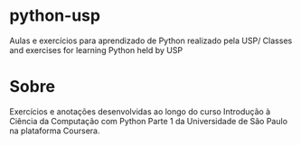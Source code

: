 # python-usp
Aulas e exercícios para aprendizado de Python realizado pela USP/ Classes and exercises for learning Python held by USP

# Sobre
Exercícios e anotações desenvolvidas ao longo do curso Introdução à Ciência da Computação com Python Parte 1 da Universidade de São Paulo na plataforma Coursera.
